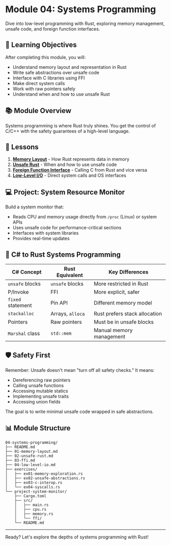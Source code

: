 # Module 04: Systems Programming

Dive into low-level programming with Rust, exploring memory management, unsafe code, and foreign function interfaces.

## 🎯 Learning Objectives

After completing this module, you will:
- Understand memory layout and representation in Rust
- Write safe abstractions over unsafe code
- Interface with C libraries using FFI
- Make direct system calls
- Work with raw pointers safely
- Understand when and how to use unsafe Rust

## 📚 Module Overview

Systems programming is where Rust truly shines. You get the control of C/C++ with the safety guarantees of a high-level language.

## 📖 Lessons

1. **[Memory Layout](01-memory-layout.md)** - How Rust represents data in memory
2. **[Unsafe Rust](02-unsafe-rust.md)** - When and how to use unsafe code
3. **[Foreign Function Interface](03-ffi.md)** - Calling C from Rust and vice versa
4. **[Low-Level I/O](04-low-level-io.md)** - Direct system calls and OS interfaces

## 💻 Project: System Resource Monitor

Build a system monitor that:
- Reads CPU and memory usage directly from `/proc` (Linux) or system APIs
- Uses unsafe code for performance-critical sections
- Interfaces with system libraries
- Provides real-time updates

## 🔄 C# to Rust Systems Programming

| C# Concept | Rust Equivalent | Key Differences |
|------------|-----------------|-----------------|
| `unsafe` blocks | `unsafe` blocks | More restricted in Rust |
| P/Invoke | FFI | More explicit, safer |
| `fixed` statement | Pin API | Different memory model |
| `stackalloc` | Arrays, `alloca` | Rust prefers stack allocation |
| Pointers | Raw pointers | Must be in unsafe blocks |
| `Marshal` class | `std::mem` | Manual memory management |

## 🛡️ Safety First

Remember: Unsafe doesn't mean "turn off all safety checks." It means:
- Dereferencing raw pointers
- Calling unsafe functions
- Accessing mutable statics
- Implementing unsafe traits
- Accessing union fields

The goal is to write minimal unsafe code wrapped in safe abstractions.

## 📊 Module Structure

```
04-systems-programming/
├── README.md
├── 01-memory-layout.md
├── 02-unsafe-rust.md
├── 03-ffi.md
├── 04-low-level-io.md
├── exercises/
│   ├── ex01-memory-exploration.rs
│   ├── ex02-unsafe-abstractions.rs
│   ├── ex03-c-interop.rs
│   └── ex04-syscalls.rs
└── project-system-monitor/
    ├── Cargo.toml
    ├── src/
    │   ├── main.rs
    │   ├── cpu.rs
    │   ├── memory.rs
    │   └── ffi/
    └── README.md
```

---

Ready? Let's explore the depths of systems programming with Rust!
